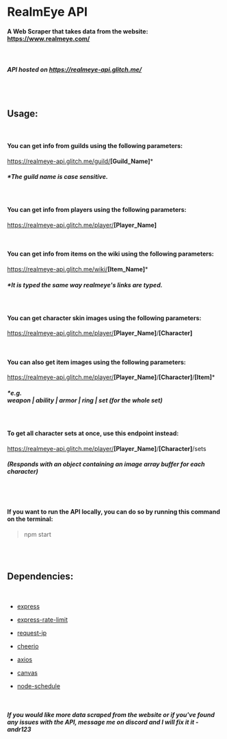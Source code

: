 # RealmEye API

#### A Web Scraper that takes data from the website: https://www.realmeye.com/

<br>

#### _API hosted on https://realmeye-api.glitch.me/_

<br><br>

## <b>Usage:</b>

<br>

#### You can get info from guilds using the following parameters:

https://realmeye-api.glitch.me/guild/<b>[Guild_Name]</b>\*

##### \*The guild name is case sensitive.

<br>

#### You can get info from players using the following parameters:

https://realmeye-api.glitch.me/player/<b>[Player_Name]</b>

<br>

#### You can get info from items on the wiki using the following parameters:

https://realmeye-api.glitch.me/wiki/<b>[Item_Name]</b>\*

##### \*It is typed the same way realmeye's links are typed.

<br>

#### You can get character skin images using the following parameters:

https://realmeye-api.glitch.me/player/<b>[Player_Name]</b>/<b>[Character]</b>

<br>

#### You can also get item images using the following parameters:

https://realmeye-api.glitch.me/player/<b>[Player_Name]</b>/<b>[Character]</b>/<b>[Item]</b>\*

##### \*e.g. <br> weapon | ability | armor | ring | set (for the whole set)

<br>

#### To get all character sets at once, use this endpoint instead:

https://realmeye-api.glitch.me/player/<b>[Player_Name]</b>/<b>[Character]</b>/sets

##### (Responds with an object containing an image array buffer for each character)

<br><br>

#### If you want to run the API locally, you can do so by running this command on the terminal:

> npm start

<br><br>

## <b>Dependencies:</b>

<br>

- [express](https://www.npmjs.com/package/express)

- [express-rate-limit](https://www.npmjs.com/package/express-rate-limit)

- [request-ip](https://www.npmjs.com/package/request-ip)

- [cheerio](https://www.npmjs.com/package/cheerio)

- [axios](https://www.npmjs.com/package/axios)

- [canvas](https://www.npmjs.com/package/canvas)

- [node-schedule](https://www.npmjs.com/package/node-schedule)

<br>

##### _If you would like more data scraped from the website or if you've found any issues with the API, message me on discord and I will fix it it - andr123_
